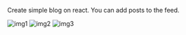 Create simple blog on react. You can add posts to the feed.

![img1](https://i.ibb.co/pyL2mdK/Screenshot-171.png)
![img2](https://i.ibb.co/L9FvphQ/Screenshot-172.png)
![img3](https://i.ibb.co/D7GwbS1/Screenshot-173.png)
